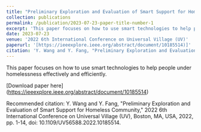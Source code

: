 ```yaml
---
title: "Preliminary Exploration and Evaluation of Smart Support for Homeless Community"
collection: publications
permalink: /publication/2023-07-23-paper-title-number-1
excerpt: 'This paper focuses on how to use smart technologies to help people under homelessness effectively and efficiently.'
date: 2023-07-23
venue: '2022 6th International Conference on Universal Village (UV)'
paperurl: '[https://ieeexplore.ieee.org/abstract/document/10185514)]'
citation: 'Y. Wang and Y. Fang, "Preliminary Exploration and Evaluation of Smart Support for Homeless Community," 2022 6th International Conference on Universal Village (UV), Boston, MA, USA, 2022, pp. 1-14, doi: 10.1109/UV56588.2022.10185514.'
---
```

This paper focuses on how to use smart technologies to help people under homelessness effectively and efficiently.

[Download paper here] (https://ieeexplore.ieee.org/abstract/document/10185514)

Recommended citation: Y. Wang and Y. Fang, "Preliminary Exploration and Evaluation of Smart Support for Homeless Community," 2022 6th International Conference on Universal Village (UV), Boston, MA, USA, 2022, pp. 1-14, doi: 10.1109/UV56588.2022.10185514.
